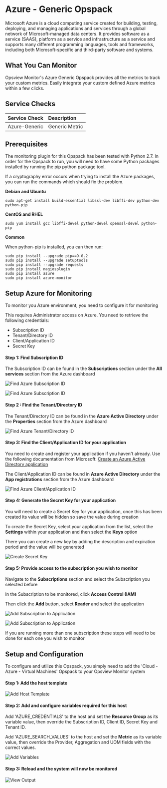 
# Azure - Generic Opspack

Microsoft Azure is a cloud computing service created for building, testing, deploying, and managing applications and services through a global network of Microsoft-managed data centers. It provides software as a service (SAAS), platform as a service and infrastructure as a service and supports many different programming languages, tools and frameworks, including both Microsoft-specific and third-party software and systems.

## What You Can Monitor

Opsview Monitor's Azure Generic Opspack provides all the metrics to track your custom metrics. Easily integrate your custom defined Azure metrics within a few clicks.


## Service Checks

| Service Check | Description |
|:------------- |:----------- |
|Azure-Generic | Generic Metric |

## Prerequisites

The monitoring plugin for this Opspack has been tested with Python 2.7. In order for the Opspack to run, you will need to have some Python packages installed by running the pip python package tool.

If a cryptography error occurs when trying to install the Azure packages, you can run the commands which should fix the problem.

**Debian and Ubuntu**

```sudo apt-get install build-essential libssl-dev libffi-dev python-dev python-pip```

**CentOS and RHEL**

```sudo yum install gcc libffi-devel python-devel openssl-devel python-pip```

**Common**

When python-pip is installed, you can then run:
```
sudo pip install --upgrade pip==9.0.2
sudo pip install --upgrade setuptools
sudo pip install --upgrade requests
sudo pip install nagiosplugin
sudo pip install azure
sudo pip install azure-monitor
```

## Setup Azure for Monitoring

To monitor you Azure environment, you need to configure it for monitoring

This requires Administrator access on Azure. You need to retrieve the following credentials:

* Subscription ID
* Tenant/Directory ID
* Client/Application ID
* Secret Key

#### Step 1: Find Subscription ID

The Subscription ID can be found in the **Subscriptions** section under the **All services** section from the Azure dashboard

![Find Azure Subscription ID](/docs/img/azure_find_subscription_id_1.jpg?raw=true)

![Find Azure Subscription ID](/docs/img/azure_find_subscription_id_2.jpg?raw=true)

#### Step 2 : Find the Tenant/Directory ID

The Tenant/Directory ID can be found in the **Azure Active Directory** under the **Properties** section from the Azure dashboard

![Find Azure Tenant/Directory ID](/docs/img/azure_find_directory_id.png?raw=true)

#### Step 3: Find the Client/Application ID for your application

You need to create and register your application if you haven't already. Use the following documentation from Microsoft: [Create an Azure Active Directory application](
https://docs.microsoft.com/en-us/azure/azure-resource-manager/resource-group-create-service-principal-portal#create-an-azure-active-directory-application)

The Client/Application ID can be found in **Azure Active Directory** under the **App registrations** section from the Azure dashboard

![Find Azure Client/Application ID](/docs/img/azure_find_application_id.png?raw=true)

#### Step 4: Generate the Secret Key for your application

You will need to create a Secret Key for your application, once this has been created its value will be hidden so save the value during creation

To create the Secret Key, select your application from the list, select the **Settings** within your application and then select the **Keys** option

There you can create a new key by adding the description and expiration period and the value will be generated

![Create Secret Key](/docs/img/azure_create_secret_key.png?raw=true)

#### Step 5: Provide access to the subscription you wish to monitor

Navigate to the **Subscriptions** section and select the Subscription you selected before

In the Subscription to be monitored, click **Access Control (IAM)**

Then click the **Add** button, select **Reader** and select the application

![Add Subscription to Application](/docs/img/azure_add_subscription_1.png?raw=true)

![Add Subscription to Application](/docs/img/azure_add_subscription_2.png?raw=true)

If you are running more than one subscription these steps will need to be done for each one you wish to monitor

## Setup and Configuration

To configure and utilize this Opspack, you simply need to add the 'Cloud - Azure - Virtual Machines' Opspack to your Opsview Monitor system

#### Step 1: Add the host template

![Add Host Template](/docs/img/host-template.png?raw=true)

#### Step 2: Add and configure variables required for this host

Add 'AZURE_CREDENTIALS' to the host and set the **Resource Group** as its variable value, then override the Subscription ID, Client ID, Secret Key and Tenant ID.

Add 'AZURE_SEARCH_VALUES' to the host and set the **Metric** as its variable value, then override the Provider, Aggregation and UOM fields with the correct values.

![Add Variables](/docs/img/variable.png?raw=true)

#### Step 3: Reload and the system will now be monitored

![View Output](/docs/img/output.png?raw=true)
